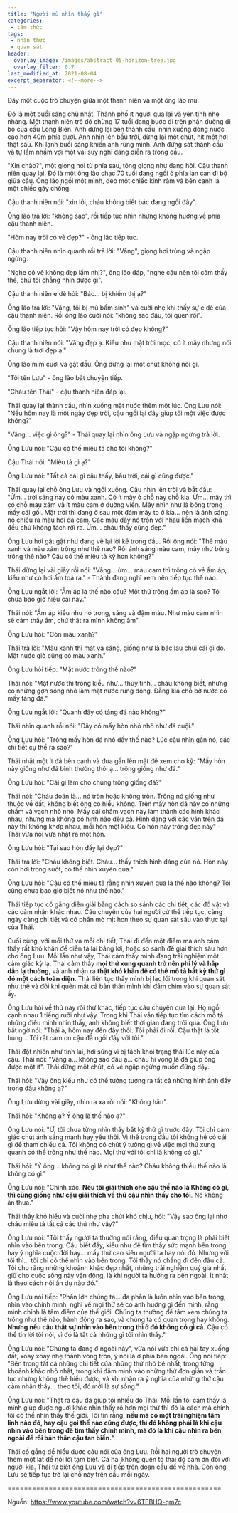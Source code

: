 ```yaml
---
title: "Người mù nhìn thấy gì"
categories:
 - tâm thức
tags:
 - nhận thức
 - quan sát
header:
  overlay_image: /images/abstract-05-horizon-tree.jpg
  overlay_filter: 0.7
last_modified_at: 2021-08-04
excerpt_separator: <!--more-->
---
```


Đây một cuộc trò chuyện giữa một thanh niên và một ông lão mù.

<!--more-->


Đó là một buổi sáng chủ nhật. Thành phố ít người qua lại và yên tĩnh nhẹ nhàng. Một thanh niên trẻ độ chừng 17 tuổi đang buớc đi trên phần đuờng đi bộ của cầu Long Biên. Anh dừng lại bên thành cầu, nhìn xuống dòng nuớc cao hơn 40m phía duới. Anh nhìn lên bầu trời, dừng lại một chút, hít một hơi thật sâu. Khí lạnh buổi sáng khiến anh rùng mình. Anh đứng sát thành cầu và tự lẩm nhẩm với một vài suy nghĩ đang diễn ra trong đầu.

"Xin chào?", một giọng nói từ phía sau, tông giọng như đang hỏi. Cậu thanh niên quay lại. Đó là một ông lão chạc 70 tuổi đang ngồi ở phía lan can đi bộ giữa cầu. Ông lão ngồi một mình, đeo một chiếc kính râm và bên cạnh là một chiếc gậy chống.

Cậu thanh niên nói: "xin lỗi, cháu không biết bác đang ngồi đây".
 
Ông lão trả lời: "không sao", rồi tiếp tục nhìn nhưng không huớng về phía cậu thanh niên.

"Hôm nay trời có vẻ đẹp?" - ông lão tiếp tục.

Cậu thanh niên nhìn quanh rồi trả lời: "Vâng", giọng hơi trùng và ngập ngừng.

"Nghe có vẻ không đẹp lắm nhỉ?", ông lão đáp, "nghe cậu nên tôi cảm thấy thế, chứ tôi chẳng nhìn được gì".

Cậu thanh niên e dè hỏi: "Bác... bị khiếm thị ạ?" 

Ông lão trả lời: "Vâng, tôi bị mù bẩm sinh" và cuời nhẹ khi thấy sự e dè của cậu thanh niên. Rồi ông lão cuời nói: "không sao đâu, tôi quen rồi".

Ông lão tiếp tục hỏi: "Vậy hôm nay trời có đẹp không?" 

Cậu thanh niên nói: "Vâng đẹp ạ. Kiểu như mặt trời mọc, có ít mây nhưng nói chung là trời đẹp ạ." 

Ông lão mỉm cuời và gật đầu. Ông dừng lại một chút không nói gì.

"Tôi tên Lưu" - ông lão bắt chuyện tiếp.

"Cháu tên Thái" - cậu thanh niên đáp lại.

Thái quay lại thành cầu, nhìn xuống mặt nuớc thêm một lúc. Ông Lưu nói: "Nếu hôm nay là một ngày đẹp trời, cậu ngồi lại đây giúp tôi một việc được không?" 

"Vâng... việc gì ông?" - Thái quay lại nhìn ông Lưu và ngập ngừng trả lời.

Ông Lưu nói: "Cậu có thể miêu tả cho tôi không?"

Cậu Thái nói: "Miêu tả gì ạ?" 

Ông Lưu nói: "Tất cả cái gì cậu thấy, bầu trời, cái gì cũng được."

Thái quay lại chỗ ông Lưu và ngồi xuống. Cậu nhìn lên trời và bắt đầu: "Ừm... trời sáng nay có màu xanh. Có ít mây ở chỗ này chỗ kia. Ừm... mây thì có chỗ màu xám và ít màu cam ở đuờng viền. Mây nhìn như là bông trong mấy cái gối. Mặt trời thì đang ở sau một đám mây to ở kia... nên là ánh sáng nó chiếu ra màu hơi da cam. Các màu đấy nó trộn với nhau liền mạch khá đều chứ không tách rời ra. Ừm... cháu thấy cũng đẹp." 

Ông Lưu hơi gật gật như đang vẽ lại lời kể trong đầu. Rồi ông nói: "Thế màu xanh và màu xám trông như thế nào? Rồi ánh sáng màu cam, mây như bông trông thế nào? Cậu có thể miêu tả kỹ hơn không?" 

Thái dừng lại vài giây rồi nói: "Vâng... ừm... màu cam thì trông có vẻ ấm áp, kiểu như có hơi ấm toả ra." - Thành đang nghĩ xem nên tiếp tục thế nào.

Ông Lưu ngắt lời: "Ấm áp là thế nào cậu? Một thứ trông ấm áp là sao? Tôi chưa bao giờ hiểu cái này."

Thái nói: "Ấm áp kiểu như nó trong, sáng và đậm màu. Như màu cam nhìn sẽ cảm thấy ấm, chứ thật ra mình không ấm".

Ông Lưu hỏi: "Còn màu xanh?"

Thái trả lời: "Màu xanh thì mát và sáng, giống như là bác lau chùi cái gì đó. Mặt nuớc giờ cũng có màu xanh." 

Ông Lưu hỏi tiếp: "Mặt nước trông thế nào?" 

Thái nói: "Mặt nước thì trông kiểu như... thủy tinh... cháu không biết, nhưng có những gợn sóng nhỏ làm mặt nước rung động. Đằng kia chỗ bờ nước có mấy tảng đá." 

Ông Lưu ngắt lời: "Quanh đây có tảng đá nào không?" 

Thái nhìn quanh rồi nói: "Đây có mấy hòn nhỏ nhỏ như đá cuội." 

Ông Lưu hỏi: "Trông mấy hòn đá nhỏ đấy thế nào? Lúc cậu nhìn gần nó, các chi tiết cụ thể ra sao?"

Thái nhặt một ít đá bên cạnh và đưa gần lên mặt để xem cho kỹ: "Mấy hòn này giống như đá bình thường thôi ạ... trông giống như đá." 

Ông Lưu hỏi: "Cái gì làm cho chúng trông giống đá?" 

Thái nói: "Cháu đoán là... nó tròn hoặc không tròn. Trông nó giống như thuộc về đất, không biết ông có hiểu không. Trên mấy hòn đá này có những chấm và vạch nhỏ nhỏ. Mấy cái chấm vạch này làm thành các hình khác nhau, nhưng mà không có hình nào đều cả. Hình dạng với các vân trên đá này thì không khớp nhau, mỗi hòn một kiểu. Có hòn này trông đẹp này" - Thái vừa nói vừa nhặt ra một hòn.

Ông Lưu hỏi: "Tại sao hòn đấy lại đẹp?" 

Thái trả lời: "Cháu không biết. Cháu... thấy thích hình dáng của nó. Hòn này còn hơi trong suốt, có thể nhìn xuyên qua." 

Ông Lưu hỏi: "Cậu có thể miêu tả rằng nhìn xuyên qua là thế nào không? Tôi cũng chưa bao giờ biết nó như thế nào." 

Thái tiếp tục cố gắng diễn giải bằng cách so sánh các chi tiết, các đồ vật và các cảm nhận khác nhau. Câu chuyện của hai người cứ thế tiếp tục, càng ngày càng chi tiết và có phần mờ mịt hơn theo sự quan sát sâu vào thực tại của Thái.

Cuối cùng, với mỗi thứ và mỗi chi tiết, Thái đi đến một điểm mà anh cảm thấy rất khó khăn để diễn tả lại bằng lời, hoặc so sánh để giải thích sâu hơn cho ông Lưu. Mỗi lần như vậy, Thái cảm thấy mình đang trải nghiệm một cảm giác kỳ lạ. Thái cảm thấy **mọi thứ xung quanh trở nên phi lý và hấp dẫn lạ thuờng**, và anh nhận ra **thật khó khăn để có thể mô tả bất kỳ thứ gì đó một cách toàn diện**. Thái liên tục thấy mình bị lạc lối trong khi quan sát như thế và đôi khi quên mất cả bản thân mình khi đắm chìm vào sự quan sát ấy.

Ông Lưu hỏi về thứ này rồi thứ khác, tiếp tục câu chuyện qua lại. Họ ngồi cạnh nhau 1 tiếng ruỡi như vậy. Trong khi Thái vẫn tiếp tục tìm cách mô tả những điều mình nhìn thấy, anh không biết thời gian đang trôi qua. Ông Lưu bất ngờ nói: "Thái à, hôm nay đến đây thôi. Tôi phải đi rồi. Cậu thật là tốt bụng... Tôi rất cảm ơn cậu đã ngồi đây với tôi." 

Thái đột nhiên như tỉnh lại, hơi sững vì bị tách khỏi trạng thái lúc này của cậu. Thái nói: "Vâng ạ... không sao đâu ạ... cháu hi vọng là đã giúp ông được một ít". Thái dừng một chút, có vẻ ngập ngừng muốn đứng dậy.

Thái hỏi: "Vậy ông kiểu như có thể tưởng tượng ra tất cả những hình ảnh đấy trong đầu không ạ?" 

Ông Lưu dừng vài giây, nhìn ra xa rồi nói: "Không hẳn".

Thái hỏi: "Không ạ? Ý ông là thế nào ạ?" 

Ông Lưu nói: "Ừ, tôi chưa từng nhìn thấy bất kỳ thứ gì truớc đây. Tôi chỉ cảm giác chút ánh sáng mạnh hay yếu thôi. Vì thế trong đầu tôi không hề có cái gì để tham chiếu cả. Tôi không có chút ý tưởng gì về việc mọi thứ xung quanh có thể trông như thế nào. Mọi thứ với tôi chỉ là không có gì." 

Thái hỏi: "Ý ông... không có gì là như thế nào? Cháu không thiểu thế nào là không có gì." 

Ông Lưu nói: "Chính xác. **Nếu tôi giải thích cho cậu thế nào là Không có gì, thì cũng giống như cậu giải thích về thứ cậu nhìn thấy cho tôi**. Nó không ăn thua."

Thái thấy khó hiểu và cuời nhẹ pha chút khó chịu, hỏi: "Vậy sao ông lại nhờ cháu miêu tả tất cả các thứ như vậy?" 

Ông Lưu nói: "Tôi thấy người ta thường nói rằng, điều quan trọng là phải biết nhìn vào bên trong. Cậu biết đấy, kiểu như để tìm thấy sức mạnh bên trong hay ý nghĩa cuộc đời hay... mấy thứ cao siêu người ta hay nói đó. Nhưng với tôi thì... tôi chỉ có thể nhìn vào bên trong. Tôi thấy nó chẳng đi đến đâu cả. Tôi cho rằng những khoảnh khắc đẹp nhất, những trải nghiệm quý giá nhất giữ cho cuộc sống này vận động, là khi người ta hướng ra bên ngoài. Ít nhất là theo cách nói ẩn dụ nào đó." 

Ông Lưu nói tiếp: "Phần lớn chúng ta... đa phần là luôn nhìn vào bên trong, nhìn vào chính mình, nghĩ về mọi thứ sẽ có ảnh huởng gì đến mình, rằng mình chính là tâm điểm của thế giới. Chúng ta thường để tâm xem chúng ta trông như thế nào, hành động ra sao, và chúng ta có quan trọng hay không. **Nhưng nếu cậu thật sự nhìn vào bên trong thì ở đó không có gì cả.** Cậu có thể tin lời tôi nói, vì đó là tất cả những gì tôi nhìn thấy."

Ông Lưu nói: "Chúng ta đang ở ngoài này", vừa nói vừa chỉ cả hai tay xuống đất, xoay xoay nhẹ thành vòng tròn, ý nói là ở phía bên ngoài. Ông nói tiếp: "Bên trong tất cả những chi tiết của những thứ nhỏ bé nhất, trong từng khoảnh khắc nhỏ nhất, trong khi đắm mình vào những thứ đơn giản và trần tục nhưng không thể hiểu được, và khi nhận ra ý nghĩa của những thứ cậu cảm nhận thấy... theo tôi, đó mới là sự sống." 

Ông Lưu nói: "Thật ra cậu đã giúp tôi nhiều đó Thái. Mỗi lần tôi cảm thấy là mình giúp đuợc nguời khác nhìn thấy rõ hơn mọi thứ thì đó là cách mà chính tôi có thể nhìn thấy thế giới. Tôi tin rằng, **nếu mà có một trải nghiệm tâm linh nào đó, hay cậu gọi thế nào cũng được, thì đó không phải là khi cậu nhìn vào bên trong để tìm thấy chính mình, mà đó là khi cậu nhìn ra bên ngoài để rồi bản thân cậu tan biến.**" 

Thái cố gắng để hiểu đuợc câu nói của ông Lưu. Rồi hai người trò chuyện thêm một lát để  nói lời tạm biệt. Cả hai không quên tỏ thái độ cảm ơn đối với người kia. Thái từ biệt ông Lưu và đi tiếp trên đoạn cầu để về nhà. Còn ông Lưu sẽ tiếp tục trở lại chỗ này trên cầu mỗi ngày.

====================================================

Nguồn: https://www.youtube.com/watch?v=6TEBHQ-qm7c